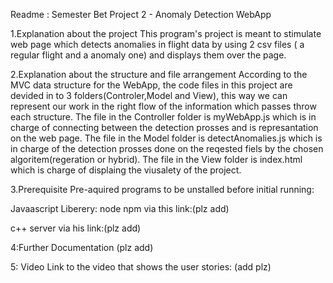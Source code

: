  Readme : Semester Bet Project 2 - Anomaly Detection WebApp

1.Explanation about the project
This program's project is meant to stimulate web page which detects anomalies in flight data by using 2 csv files ( a regular flight and a anomaly one) and displays them over the page.

2.Explanation about the structure and file arrangement
According to the MVC data structure for the WebApp, the code files in this project are devided in to 3 folders(Controler,Model and View), this way we can represent our work in the right flow of the information which passes throw each structure.
The file in the Controller folder is myWebApp.js which is in charge of connecting between the detection prosses and is represantation on the web page.
The file in the Model folder is detectAnomalies.js which is in charge of the detection prosses done on the reqested fiels by the chosen algoritem(regeration or hybrid).
The file in the View folder is index.html which is charge of displaing the viusalety of the project.

3.Prerequisite
Pre-aquired programs to be unstalled before initial running:

Javaascript Liberery:
node npm via this link:(plz add)

c++ server via his link:(plz add)

4:Further Documentation
(plz add)

5:  Video 
Link to the video that shows the user stories: (add plz)
